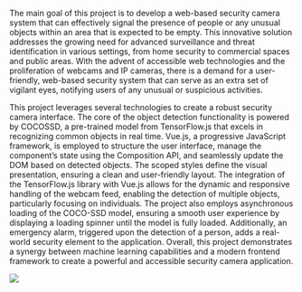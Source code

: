 The main goal of this project is to develop a web-based security camera
system that can effectively signal the presence of people or any unusual objects
within an area that is expected to be empty. This innovative solution addresses
the growing need for advanced surveillance and threat identification in various
settings, from home security to commercial spaces and public areas.
With the advent of accessible web technologies and the proliferation of webcams and IP cameras, there is a demand for a user-friendly, web-based security
system that can serve as an extra set of vigilant eyes, notifying users of any
unusual or suspicious activities.

This project leverages several technologies to create a robust security camera
interface. The core of the object detection functionality is powered by COCOSSD, a pre-trained model from TensorFlow.js that excels in recognizing common
objects in real time. Vue.js, a progressive JavaScript framework, is employed
to structure the user interface, manage the component’s state using the Composition API, and seamlessly update the DOM based on detected objects. The
scoped styles define the visual presentation, ensuring a clean and user-friendly
layout. The integration of the TensorFlow.js library with Vue.js allows for the
dynamic and responsive handling of the webcam feed, enabling the detection
of multiple objects, particularly focusing on individuals. The project also employs asynchronous loading of the COCO-SSD model, ensuring a smooth user 
experience by displaying a loading spinner until the model is fully loaded. Additionally, an emergency alarm, triggered upon the detection of a person, adds
a real-world security element to the application. Overall, this project demonstrates a synergy between machine learning capabilities and a modern frontend
framework to create a powerful and accessible security camera application.

![](https://github.com/BAndrei123/Web-Security-Camera/blob/main/WebPage-Cam.PNG)
